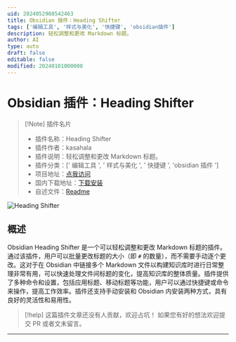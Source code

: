 ```yaml
---
uid: 2024052908542463
title: Obsidian 插件：Heading Shifter
tags: ['编辑工具', '样式与美化', '快捷键', 'obsidian插件']
description: 轻松调整和更改 Markdown 标题。
author: AI
type: auto
draft: false
editable: false
modified: 20240101000000
---
```


# Obsidian 插件：Heading Shifter

> [!Note] 插件名片
> - 插件名称：Heading Shifter
> - 插件作者：kasahala
> - 插件说明：轻松调整和更改 Markdown 标题。
> - 插件分类：[' 编辑工具 ', ' 样式与美化 ', ' 快捷键 ', 'obsidian 插件 ']
> - 项目地址：[点我访问](https://github.com/k4a-l/obsidian-heading-shifter)
> - 国内下载地址：[下载安装](https://pkmer.cn/products/plugin/pluginMarket/?obsidian-heading-shifter)
> - 自述文件：[Readme](https://ghproxy.net/https://raw.githubusercontent.com/k4a-l/obsidian-heading-shifter/main/README.md)

![Heading Shifter](https://cdn.pkmer.cn/covers/obsidian-heading-shifter.gif!pkmer)

## 概述

Obsidian Heading Shifter 是一个可以轻松调整和更改 Markdown 标题的插件。通过该插件，用户可以批量更改标题的大小（即 `#` 的数量），而不需要手动逐个更改。这对于在 Obsidian 中链接多个 Markdown 文件以构建知识库时进行日常整理非常有用，可以快速处理文件间标题的变化，提高知识库的整体质量。插件提供了多种命令和设置，包括应用标题、移动标题等功能，用户可以通过快捷键或命令来操作，提高工作效率。插件还支持手动安装和 Obsidian 内安装两种方式，具有良好的灵活性和易用性。

> [!help]
> 这篇插件文章还没有人贡献，欢迎占坑！
> 如果您有好的想法欢迎提交 PR 或者文末留言。

---



